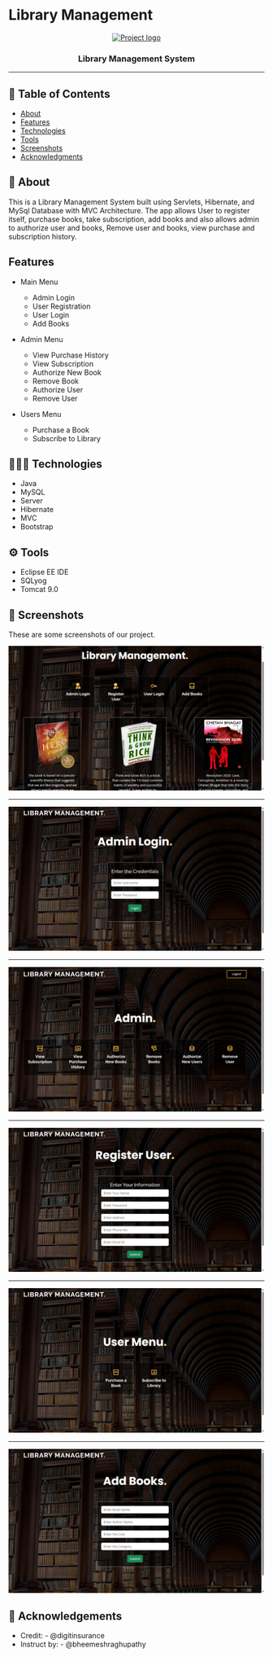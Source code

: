 # Library Management
<p align="center">
  <a href="" rel="noopener">
 <img width=350px height=200px src="https://rashidakamal.com/images/portfolio/itp-thesis.gif" alt="Project logo"></a>
</p>

<h3 align="center">Library Management System</h3>

---



## 📝 Table of Contents
- [About](#about)
- [Features](#features)
- [Technologies](#technologies)
- [Tools](#tools)
- [Screenshots](#screenshots)
- [Acknowledgments](#acknowledgement)

## 🧐 About <a name = "about"></a>
This is a Library Management System built using Servlets, Hibernate, and MySql Database with MVC Architecture. The app allows User to register itself, purchase books, take subscription, add books and also allows admin to authorize user and books, Remove user and books, view purchase and subscription  history.
 
## Features<a name = "features"></a>

* Main Menu
  * Admin Login
  * User Registration
  * User Login
  * Add Books

* Admin Menu
  * View Purchase History
  * View Subscription
  * Authorize New Book
  * Remove Book
  * Authorize User
  * Remove User
    
* Users Menu
  * Purchase a Book
  * Subscribe to Library
 
## 👩🏻‍💻 Technologies <a name = "technologies"></a>

- Java
- MySQL
- Server
- Hibernate
- MVC
- Bootstrap

  
## ⚙️ Tools <a name="tools"></a>

- Eclipse EE IDE
- SQLyog
- Tomcat 9.0


## 🏁 Screenshots<a name = "screenshots"></a>
These are some screenshots of our project.
<p align="center">
  <a href="" rel="noopener">
 <img  src="https://github.com/sumanmeher/LibraryManagement_Hibernate/blob/main/src/images/Main%20Menu.png" alt="Main Menu"></a>
 
 ****************
 
  <a href="" rel="noopener">
 <img  src="https://github.com/sumanmeher/LibraryManagement_Hibernate/blob/main/src/images/Admin%20Login.png" alt="Admin Login"></a>

*****************

 <a href="" rel="noopener">
 <img  src="https://github.com/sumanmeher/LibraryManagement_Hibernate/blob/main/src/images/Admin%20Menu.png" alt="Admin Menu"></a>

 *****************

 <a href="" rel="noopener">
 <img  src="https://github.com/sumanmeher/LibraryManagement_Hibernate/blob/main/src/images/Register%20User.png" alt="User Registration"></a>

 *****************

 <a href="" rel="noopener">
 <img  src="https://github.com/sumanmeher/LibraryManagement_Hibernate/blob/main/src/images/User%20Menu.png" alt="User Menu"></a>

 *****************

 <a href="" rel="noopener">
 <img  src="https://github.com/sumanmeher/LibraryManagement_Hibernate/blob/main/src/images/Add%20Books.png" alt="Add Books"></a>

 </p>




## 🎉 Acknowledgements <a name = "acknowledgement"></a>
- Credit: - @digitinsurance
- Instruct by: - @bheemeshraghupathy
